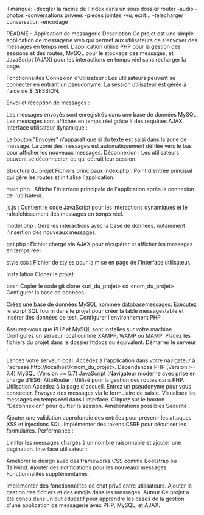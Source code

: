 il manque:
-decqler la racine de l'index dans un sous dossier router
-audio
-photos
-conversations privees
-pieces jointes
-vu; ecrit...
-telecharger conversation
-encodage

README - Application de messagerie
Description
Ce projet est une simple application de messagerie web qui permet aux utilisateurs de s'envoyer des messages en temps réel. L'application utilise PHP pour la gestion des sessions et des routes, MySQL pour le stockage des messages, et JavaScript (AJAX) pour les interactions en temps réel sans recharger la page.

Fonctionnalités
Connexion d'utilisateur :
Les utilisateurs peuvent se connecter en entrant un pseudonyme. La session utilisateur est gérée à l'aide de $_SESSION.

Envoi et réception de messages :

Les messages envoyés sont enregistrés dans une base de données MySQL.
Les messages sont affichés en temps réel grâce à des requêtes AJAX.
Interface utilisateur dynamique :

Le bouton "Envoyer" n'apparaît que si du texte est saisi dans la zone de message.
La zone des messages est automatiquement défilée vers le bas pour afficher les nouveaux messages.
Déconnexion :
Les utilisateurs peuvent se déconnecter, ce qui détruit leur session.

Structure du projet
Fichiers principaux
index.php :
Point d'entrée principal qui gère les routes et initialise l'application.

main.php :
Affiche l'interface principale de l'application après la connexion de l'utilisateur.

js.js :
Contient le code JavaScript pour les interactions dynamiques et le rafraîchissement des messages en temps réel.

model.php :
Gère les interactions avec la base de données, notamment l'insertion des nouveaux messages.

get.php :
Fichier chargé via AJAX pour récupérer et afficher les messages en temps réel.

style.css :
Fichier de styles pour la mise en page de l'interface utilisateur.

Installation
Cloner le projet :

bash
Copier le code
git clone <url_du_projet>
cd <nom_du_projet>
Configurer la base de données :

Créez une base de données MySQL nommée databasemessages.
Exécutez le script SQL fourni dans le projet pour créer la table messagestable et insérer des données de test.
Configurer l'environnement PHP :

Assurez-vous que PHP et MySQL sont installés sur votre machine.
Configurez un serveur local comme XAMPP, WAMP ou MAMP.
Placez les fichiers du projet dans le dossier htdocs ou équivalent.
Démarrer le serveur :

Lancez votre serveur local.
Accédez à l'application dans votre navigateur à l'adresse http://localhost/<nom_du_projet>.
Dépendances
PHP (Version >= 7.4)
MySQL (Version >= 5.7)
JavaScript (Navigateur moderne avec prise en charge d'ES6)
AltoRouter : Utilisé pour la gestion des routes dans PHP.
Utilisation
Accédez à la page d'accueil.
Entrez un pseudonyme pour vous connecter.
Envoyez des messages via le formulaire de saisie.
Visualisez les messages en temps réel dans l'interface.
Cliquez sur le bouton "Déconnexion" pour quitter la session.
Améliorations possibles
Sécurité :

Ajouter une validation approfondie des entrées pour prévenir les attaques XSS et injections SQL.
Implémenter des tokens CSRF pour sécuriser les formulaires.
Performance :

Limiter les messages chargés à un nombre raisonnable et ajouter une pagination.
Interface utilisateur :

Améliorer le design avec des frameworks CSS comme Bootstrap ou Tailwind.
Ajouter des notifications pour les nouveaux messages.
Fonctionnalités supplémentaires :

Implémenter des fonctionnalités de chat privé entre utilisateurs.
Ajouter la gestion des fichiers et des emojis dans les messages.
Auteur
Ce projet a été conçu dans un but éducatif pour apprendre les bases de la gestion d'une application de messagerie avec PHP, MySQL, et AJAX.
